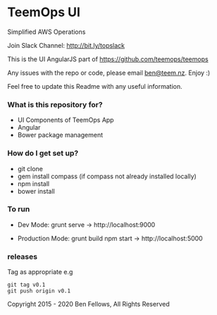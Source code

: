 # TeemOps UI #

Simplified AWS Operations

Join Slack Channel: http://bit.ly/topslack

This is the UI AngularJS part of https://github.com/teemops/teemops

Any issues with the repo or code, please email ben@teem.nz. Enjoy :)

Feel free to update this Readme with any useful information.

### What is this repository for? ###

* UI Components of TeemOps App
* Angular
* Bower package management

### How do I get set up? ###

* git clone
* gem install compass (if compass not already installed locally)
* npm install
* bower install

### To run ###
* Dev Mode:
  grunt serve -> http://localhost:9000

* Production Mode:
  grunt build
  npm start -> http://localhost:5000

### releases ###
Tag as appropriate
e.g 
```
git tag v0.1
git push origin v0.1
```

Copyright 2015 - 2020 Ben Fellows, All Rights Reserved

